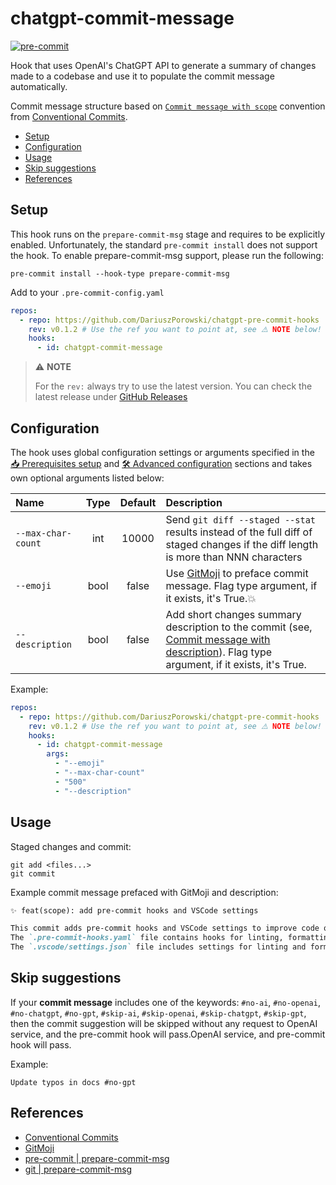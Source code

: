 # chatgpt-commit-message

[![pre-commit](https://img.shields.io/badge/pre--commit-enabled-brightgreen?logo=pre-commit&style=flat-square)](https://github.com/pre-commit/pre-commit)

Hook that uses OpenAI's ChatGPT API to generate a summary of changes made to a codebase and use it to populate the commit message automatically.

Commit message structure based on [`Commit message with scope`](https://www.conventionalcommits.org/en/v1.0.0/#commit-message-with-scope) convention from [Conventional Commits](https://www.conventionalcommits.org).

- [Setup](#setup)
- [Configuration](#configuration)
- [Usage](#usage)
- [Skip suggestions](#skip-suggestions)
- [References](#references)

## Setup

This hook runs on the `prepare-commit-msg` stage and requires to be explicitly enabled. Unfortunately, the standard `pre-commit install` does not support the hook. To enable prepare-commit-msg support, please run the following:

```shell
pre-commit install --hook-type prepare-commit-msg
```

Add to your `.pre-commit-config.yaml`

```yaml
repos:
  - repo: https://github.com/DariuszPorowski/chatgpt-pre-commit-hooks
    rev: v0.1.2 # Use the ref you want to point at, see ⚠️ NOTE below!
    hooks:
      - id: chatgpt-commit-message
```

> ⚠️ **NOTE**
>
> For the `rev:` always try to use the latest version. You can check the latest release under [GitHub Releases](https://github.com/DariuszPorowski/chatgpt-pre-commit-hooks/releases/latest)

## Configuration

The hook uses global configuration settings or arguments specified in the [📥 Prerequisites setup](https://github.com/DariuszPorowski/chatgpt-pre-commit-hooks/blob/main/README.md#-prerequisites-setup) and [🛠️ Advanced configuration](https://github.com/DariuszPorowski/chatgpt-pre-commit-hooks/blob/main/README.md#️-advanced-configuration) sections and takes own optional arguments listed below:

| Name               | Type | Default | Description                                                                                                                                                                                                                                           |
|:-------------------|:----:|:-------:|:------------------------------------------------------------------------------------------------------------------------------------------------------------------------------------------------------------------------------------------------------|
| `--max-char-count` | int  |  10000  | Send `git diff --staged --stat` results instead of the full diff of staged changes if the diff length is more than NNN characters                                                                                                                     |
| `--emoji`          | bool |  false  | Use [GitMoji](https://gitmoji.dev) to preface commit message. Flag type argument, if it exists, it's True.💥                                                                                                                                          |
| `--description`    | bool |  false  | Add short changes summary description to the commit (see, [Commit message with description](https://www.conventionalcommits.org/en/v1.0.0/#commit-message-with-description-and-breaking-change-footer)). Flag type argument, if it exists, it's True. |

Example:

```yaml
repos:
  - repo: https://github.com/DariuszPorowski/chatgpt-pre-commit-hooks
    rev: v0.1.2 # Use the ref you want to point at, see ⚠️ NOTE below!
    hooks:
      - id: chatgpt-commit-message
        args:
          - "--emoji"
          - "--max-char-count"
          - "500"
          - "--description"
```

## Usage

Staged changes and commit:

```shell
git add <files...>
git commit
```

Example commit message prefaced with GitMoji and description:

```md
✨ feat(scope): add pre-commit hooks and VSCode settings

This commit adds pre-commit hooks and VSCode settings to improve code quality and consistency.
The `.pre-commit-hooks.yaml` file contains hooks for linting, formatting, and checking for security vulnerabilities.
The `.vscode/settings.json` file includes settings for linting and formatting on save.
```

## Skip suggestions

If your **commit message** includes one of the keywords: `#no-ai`, `#no-openai`, `#no-chatgpt`, `#no-gpt`, `#skip-ai`, `#skip-openai`, `#skip-chatgpt`, `#skip-gpt`, then the commit suggestion will be skipped without any request to OpenAI service, and the pre-commit hook will pass.OpenAI service, and pre-commit hook will pass.

Example:

```text
Update typos in docs #no-gpt
```

## References

- [Conventional Commits](https://www.conventionalcommits.org)
- [GitMoji](https://gitmoji.dev)
- [pre-commit | prepare-commit-msg](https://pre-commit.com/index.html#prepare-commit-msg)
- [git | prepare-commit-msg](https://git-scm.com/docs/githooks#_prepare_commit_msg)
